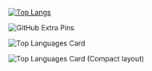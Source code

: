 [![Top Langs](https://github-readme-stats.vercel.app/api/top-langs/?username=yuyuyu2118)](https://github.com/anuraghazra/github-readme-stats)

![GitHub Extra Pins](https://github-readme-stats.vercel.app/api/pin/?username=zizi4n5&repo=homebridge-switchbot-for-mac)

![Top Languages Card](https://github-readme-stats.vercel.app/api/top-langs/?username=zizi4n5)

![Top Languages Card (Compact layout)](https://github-readme-stats.vercel.app/api/top-langs/?username=zizi4n5&layout=compact)
